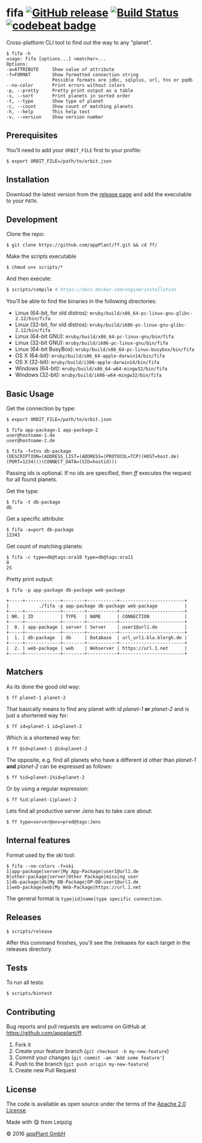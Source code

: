 # fifa [![GitHub release](https://img.shields.io/github/release/appPlant/ff.svg)](https://github.com/appPlant/ff/releases) [![Build Status](https://travis-ci.org/appPlant/ff.svg?branch=master)](https://travis-ci.org/appPlant/ff) [![codebeat badge](https://codebeat.co/badges/5cfefd2d-baeb-4067-9c3a-672dba3a7ee9)](https://codebeat.co/projects/github-com-appplant-ff)

Cross-platform CLI tool to find out the way to any "planet".

    $ fifa -h
    usage: fifa [options...] <matcher>...
    Options:
    -a=ATTRIBUTE     Show value of attribute
    -f=FORMAT        Show formatted connection string
                     Possible formats are jdbc, sqlplus, url, tns or pqdb
    --no-color       Print errors without colors
    -p, --pretty     Pretty print output as a table
    -s, --sort       Print planets in sorted order
    -t, --type       Show type of planet
    -c, --count      Show count of matching planets
    -h, --help       This help text
    -v, --version    Show version number

## Prerequisites
You'll need to add your `ORBIT_FILE` first to your profile:

    $ export ORBIT_FILE=/path/to/orbit.json

## Installation

Download the latest version from the [release page][releases] and add the executable to your `PATH`.

## Development

Clone the repo:
    
    $ git clone https://github.com/appPlant/ff.git && cd ff/

Make the scripts executable

    $ chmod u+x scripts/*

And then execute:

```bash
$ scripts/compile # https://docs.docker.com/engine/installation
```

You'll be able to find the binaries in the following directories:

- Linux (64-bit, for old distros): `mruby/build/x86_64-pc-linux-gnu-glibc-2.12/bin/fifa`
- Linux (32-bit, for old distros): `mruby/build/i686-pc-linux-gnu-glibc-2.12/bin/fifa`
- Linux (64-bit GNU): `mruby/build/x86_64-pc-linux-gnu/bin/fifa`
- Linux (32-bit GNU): `mruby/build/i686-pc-linux-gnu/bin/fifa`
- Linux (64-bit BusyBox): `mruby/build/x86_64-pc-linux-busybox/bin/fifa`
- OS X (64-bit): `mruby/build/x86_64-apple-darwin14/bin/fifa`
- OS X (32-bit): `mruby/build/i386-apple-darwin14/bin/fifa`
- Windows (64-bit): `mruby/build/x86_64-w64-mingw32/bin/fifa`
- Windows (32-bit): `mruby/build/i686-w64-mingw32/bin/fifa`

## Basic Usage

Get the connection by type:

    $ export ORBIT_FILE=/path/to/orbit.json

    $ fifa app-package-1 app-package-2
    user@hostname-1.de
    user@hostname-2.de

    $ fifa -f=tns db-package
    (DESCRIPTION=(ADDRESS_LIST=(ADDRESS=(PROTOCOL=TCP)(HOST=host.de)(PORT=1234)))(CONNECT_DATA=(SID=hostid)))

Passing ids is optional. If no ids are specified, then _ff_ executes the request for all found planets.

Get the type:

    $ fifa -t db-package
    db

Get a specific attribute:

    $ fifa -a=port db-package
    12343

Get count of matching planets:

    $ fifa -c type=db@tags:ora10 type=db@tags:ora11
    0
    25

Pretty print output:

    $ fifa -p app-package db-package web-package
    
    +-----+-------------+--------+-----------+------------------------+
    |           ./fifa -p app-package db-package web-package          |
    +-----+-------------+--------+-----------+------------------------+
    | NR. | ID          | TYPE   | NAME      | CONNECTION             |
    +-----+-------------+--------+-----------+------------------------+
    |  0. | app-package | server | Server    | user1@url1.de          |
    +-----+-------------+--------+-----------+------------------------+
    |  1. | db-package  | db     | Database  | url_url1.bla.blergh.de |
    +-----+-------------+--------+-----------+------------------------+
    |  2. | web-package | web    | Webserver | https://url.1.net      |
    +-----+-------------+--------+-----------+------------------------+

## Matchers

As its done the good old way:

    $ ff planet-1 planet-2

That basically means to find any planet with id _planet-1_ __or__ _planet-2_ and is just a shortened way for:

    $ ff id=planet-1 id=planet-2

Which is a shortened way for:

    $ ff @id=planet-1 @id=planet-2

The opposite, e.g. find all planets who have a different id other than _planet-1_ __and__ _planet-2_ can be expressed as follows:

    $ ff %id=planet-1%id=planet-2

Or by using a regular expression:

    $ ff %id:planet-1|planet-2

Lets find all productive server Jens has to take care about:

    $ ff type=server@env=prod@tags:Jens

## Internal features

Format used by the _ski_ tool:

    $ fifa --no-colors -f=ski
    1|app-package|server|My App-Package|user1@url1.de
    0|other-package|server|Other Package|missing user
    1|db-package|db|My DB-Package|OP-DB:user1@url1.de
    1|web-package|web|My Web-Package|https://url.1.net

The general format is `type|id|name|type specific connection`.

## Releases

    $ scripts/release

Affer this command finishes, you'll see the /releases for each target in the releases directory.

## Tests

To run all tests:

    $ scripts/bintest

## Contributing

Bug reports and pull requests are welcome on GitHub at https://github.com/appplant/ff.

1. Fork it
2. Create your feature branch (`git checkout -b my-new-feature`)
3. Commit your changes (`git commit -am 'Add some feature'`)
4. Push to the branch (`git push origin my-new-feature`)
5. Create new Pull Request


## License

The code is available as open source under the terms of the [Apache 2.0 License][license].

Made with :yum: from Leipzig

© 2016 [appPlant GmbH][appplant]

[releases]: https://github.com/appPlant/ff/releases
[docker]: https://docs.docker.com/engine/installation
[license]: http://opensource.org/licenses/Apache-2.0
[appplant]: www.appplant.de
